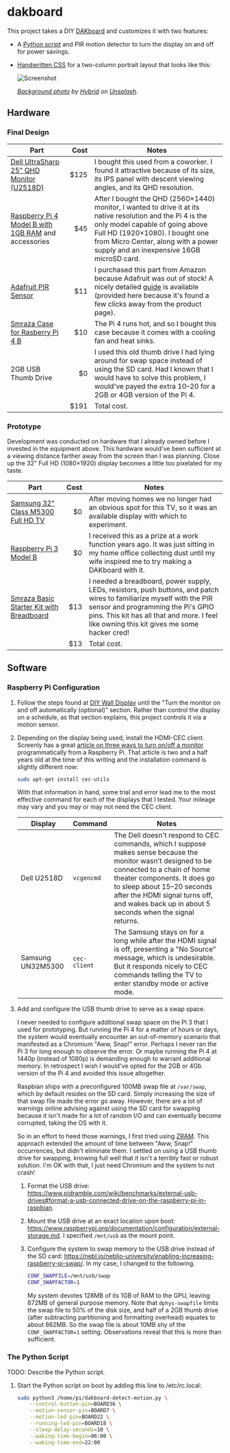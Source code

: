 # dakboard

This project takes a DIY [DAKboard](https://dakboard.com) and customizes it with two features:

-   A [Python script](raspberrypi/dakboard-detect-motion.py) and PIR motion detector to turn the display on and off for power savings.
-   [Handwritten CSS](two-column-portrait.css) for a two-column portrait layout that looks like this:

    ![Screenshot](doc/screenshot.jpg)

    _[Background photo](https://unsplash.com/photos/gE1phX0Lbos) by [Hybrid](https://unsplash.com/@artbyhybrid?utm_medium=referral&utm_campaign=photographer-credit&utm_content=creditBadge) on [Unsplash](https://unsplash.com)._

## Hardware

### Final Design

| Part                                                                                                                                                         |  Cost | Notes                                                                                                                                                                                                                                                                                  |
| ------------------------------------------------------------------------------------------------------------------------------------------------------------ | ----: | -------------------------------------------------------------------------------------------------------------------------------------------------------------------------------------------------------------------------------------------------------------------------------------- |
| [Dell UltraSharp 25" QHD Monitor (U2518D)](https://www.dell.com/en-us/work/shop/dell-ultrasharp-25-monitor-u2518d/apd/210-amll/monitors-monitor-accessories) | \$125 | I bought this used from a coworker. I found it attractive because of its size, its IPS panel with descent viewing angles, and its QHD resolution.                                                                                                                                      |
| [Raspberry Pi 4 Model B with 1GB RAM](https://www.raspberrypi.org/products/raspberry-pi-4-model-b/) and accessories                                          |  \$45 | After I bought the QHD (2560×1440) monitor, I wanted to drive it at its native resolution and the Pi 4 is the only model capable of going above Full HD (1920×1080). I bought one from Micro Center, along with a power supply and an inexpensive 16GB microSD card.                   |
| [Adafruit PIR Sensor](https://www.adafruit.com/product/189)                                                                                                  |  \$11 | I purchased this part from Amazon because Adafruit was out of stock! A nicely detailed [guide](https://cdn-learn.adafruit.com/downloads/pdf/pir-passive-infrared-proximity-motion-sensor.pdf) is available (provided here because it's found a few clicks away from the product page). |
| [Smraza Case for Rasberry Pi 4 B](https://www.amazon.com/gp/product/B07VDCT57F/ref=ppx_yo_dt_b_asin_title_o04_s01?ie=UTF8&psc=1)                             |  \$10 | The Pi 4 runs hot, and so I bought this case because it comes with a cooling fan and heat sinks.                                                                                                                                                                                       |
| 2GB USB Thumb Drive                                                                                                                                          |   \$0 | I used this old thumb drive I had lying around for swap space instead of using the SD card. Had I known that I would have to solve this problem, I would've payed the extra $10–$20 for a 2GB or 4GB version of the Pi 4.                                                              |
|                                                                                                                                                              | \$191 | Total cost.                                                                                                                                                                                                                                                                            |

### Prototype

Development was conducted on hardware that I already owned before I invested in the equipment above. This hardware would've been sufficient at a viewing distance farther away from the screen than I was planning. Close up the 32" Full HD (1080×1920) display becomes a little too pixelated for my taste.

| Part                                                                                                                                                 | Cost | Notes                                                                                                                                                                                                                                                    |
| ---------------------------------------------------------------------------------------------------------------------------------------------------- | ---: | -------------------------------------------------------------------------------------------------------------------------------------------------------------------------------------------------------------------------------------------------------- |
| [Samsung 32" Class M5300 Full HD TV](https://www.samsung.com/us/televisions-home-theater/tvs/full-hd-tvs/32--class-m5300-full-hd-tv-un32m5300afxza/) |  \$0 | After moving homes we no longer had an obvious spot for this TV, so it was an available display with which to experiment.                                                                                                                                |
| [Raspberry Pi 3 Model B](https://www.raspberrypi.org/products/raspberry-pi-3-model-b/)                                                               |  \$0 | I received this as a prize at a work function years ago. It was just sitting in my home office collecting dust until my wife inspired me to try making a DAKboard with it.                                                                               |
| [Smraza Basic Starter Kit with Breadboard](https://www.amazon.com/gp/product/B01HRR7EBG/ref=ppx_yo_dt_b_asin_title_o09_s00?ie=UTF8&psc=1)            | \$13 | I needed a breadboard, power supply, LEDs, resistors, push buttons, and patch wires to familiarize myself with the PIR sensor and programming the Pi's GPIO pins. This kit has all that and more. I feel like owning this kit gives me some hacker cred! |
|                                                                                                                                                      | \$13 | Total cost.                                                                                                                                                                                                                                              |

## Software

### Raspberry Pi Configuration

1. Follow the steps found at [DIY Wall Display](https://blog.dakboard.com/diy-wall-display/) until the "Turn the monitor on and off automatically (optional)" section. Rather than control the display on a schedule, as that section explains, this project controls it via a motion sensor.

2. Depending on the display being used, install the HDMI-CEC client. Screenly has a great [article on three ways to turn on/off a monitor](https://www.screenly.io/blog/2017/07/02/how-to-automatically-turn-off-and-on-your-monitor-from-your-raspberry-pi/) programmatically from a Raspberry Pi. That article is two and a half years old at the time of this writing and the installation command is slightly different now:

    ```bash
    sudo apt-get install cec-utils
    ```

    With that information in hand, some trial and error lead me to the most effective command for each of the displays that I tested. Your mileage may vary and you may or may not need the CEC client.

    | Display           | Command      | Notes                                                                                                                                                                                                                                                                                                   |
    | ----------------- | ------------ | ------------------------------------------------------------------------------------------------------------------------------------------------------------------------------------------------------------------------------------------------------------------------------------------------------- |
    | Dell U2518D       | `vcgencmd`   | The Dell doesn't respond to CEC commands, which I suppose makes sense because the monitor wasn't designed to be connected to a chain of home theater components. It does go to sleep about 15–20 seconds after the HDMI signal turns off, and wakes back up in about 5 seconds when the signal returns. |
    | Samsung UN32M5300 | `cec-client` | The Samsung stays on for a long while after the HDMI signal is off, presenting a "No Source" message, which is undesirable. But it responds nicely to CEC commands telling the TV to enter standby mode or active mode.                                                                                 |

3. Add and configure the USB thumb drive to serve as a swap space.

    I never needed to configure additional swap space on the Pi 3 that I used for prototyping. But running the Pi 4 for a matter of hours or days, the system would eventually encounter an out-of-memory scenario that manifested as a Chromium "Aww, Snap!" error. Perhaps I never ran the Pi 3 for long enough to observe the error. Or maybe running the Pi 4 at 1440p (instead of 1080p) is demanding enough to warrant additional memory. In retrospect I wish I would've opted for the 2GB or 4Gb version of the Pi 4 and avoided this issue altogether.

    Raspbian ships with a preconfigured 100MB swap file at `/var/swap`, which by default resides on the SD card. Simply increasing the size of that swap file made the error go away. However, there are a lot of warnings online advising against using the SD card for swapping because it isn't made for a lot of random I/O and can eventually become corrupted, taking the OS with it.

    So in an effort to heed those warnings, I first tried using [ZRAM](https://github.com/novaspirit/rpi_zram). This approach extended the amount of time between "Aww, Snap!" occurrences, but didn't eliminate them. I settled on using a USB thumb drive for swapping, knowing full well that it isn't a terribly fast or robust solution. I'm OK with that, I just need Chromium and the system to not crash!

    1. Format the USB drive: <https://www.pidramble.com/wiki/benchmarks/external-usb-drives#format-a-usb-connected-drive-on-the-raspberry-pi-in-raspbian>.
    2. Mount the USB drive at an exact location upon boot: <https://www.raspberrypi.org/documentation/configuration/external-storage.md>. I specified `/mnt/usb` as the mount point.
    3. Configure the system to swap memory to the USB drive instead of the SD card: <https://nebl.io/neblio-university/enabling-increasing-raspberry-pi-swap/>. In my case, I changed to the following.

        ```bash
        CONF_SWAPFILE=/mnt/usb/swap
        CONF_SWAPFACTOR=1
        ```

        My system devotes 128MB of its 1GB of RAM to the GPU, leaving 872MB of general purpose memory. Note that `dphys-swapfile` limits the swap file to 50% of the disk size, and half of a 2GB thumb drive (after subtracting partitioning and formatting overhead) equates to about 862MB. So the swap file is about 10MB shy of the `CONF_SWAPFACTOR=1` setting. Observations reveal that this is more than sufficient.

### The Python Script

TODO: Describe the Python script.

1. Start the Python script on boot by adding this line to /etc/rc.local:

    ```bash
    sudo python3 /home/pi/dakboard-detect-motion.py \
        --control-button-pin=BOARD36 \
        --motion-sensor-pin=BOARD7 \
        --motion-led-pin=BOARD22 \
        --running-led-pin=BOARD18 \
        --sleep-delay-seconds=10 \
        --waking-time-begin=06:00 \
        --waking-time-end=22:00
    ```
